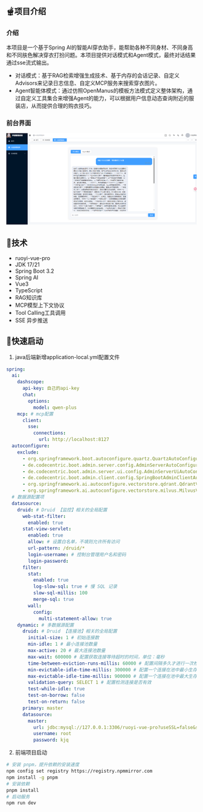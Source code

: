 ## 🫕项目介绍

### 介绍

本项目是一个基于Spring AI的智能AI穿衣助手，能帮助各种不同身材、不同身高和不同肤色解决穿衣打扮问题。本项目提供对话模式和Agent模式，最终对话结果通过sse流式输出。

- 对话模式：基于RAG检索增强生成技术、基于内存的会话记录、自定义Advisors来记录日志信息、自定义MCP服务来搜索穿衣图片。
- Agent智能体模式：通过仿照OpenManus的模板方法模式定义整体架构，通过自定义工具集合来增强Agent的能力，可以根据用户信息动态查询附近的服装店，从而提供合理的购衣技巧。

### 前台界面

[![image-20250605222028758](doc/image-20250605222028758.png)](https://github.com/ObjectKjq/meet-friends/blob/master/doc/Snipaste_2024-05-14_22-02-16.png)

## 🥗技术

- ruoyi-vue-pro
- JDK 17/21
- Spring Boot 3.2
- Spring AI
- Vue3
- TypeScript
- RAG知识库
- MCP模型上下文协议
- Tool Calling工具调用
- SSE 异步推送

## 🍘快速启动

1. java后端新增application-local.yml配置文件

```yml
spring:
  ai:
    dashscope:
      api-key: 自己的api-key
      chat:
        options:
          model: qwen-plus
    mcp: # mcp配置
      client:
        sse:
          connections:
            url: http://localhost:8127
  autoconfigure:
    exclude:
      - org.springframework.boot.autoconfigure.quartz.QuartzAutoConfiguration # 默认 local 环境，不开启 Quartz 的自动配置
      - de.codecentric.boot.admin.server.config.AdminServerAutoConfiguration # 禁用 Spring Boot Admin 的 Server 的自动配置
      - de.codecentric.boot.admin.server.ui.config.AdminServerUiAutoConfiguration # 禁用 Spring Boot Admin 的 Server UI 的自动配置
      - de.codecentric.boot.admin.client.config.SpringBootAdminClientAutoConfiguration # 禁用 Spring Boot Admin 的 Client 的自动配置
      - org.springframework.ai.autoconfigure.vectorstore.qdrant.QdrantVectorStoreAutoConfiguration # 禁用 AI 模块的 Qdrant，手动创建
      - org.springframework.ai.autoconfigure.vectorstore.milvus.MilvusVectorStoreAutoConfiguration # 禁用 AI 模块的 Milvus，手动创建
  # 数据源配置项
  datasource:
    druid: # Druid 【监控】相关的全局配置
      web-stat-filter:
        enabled: true
      stat-view-servlet:
        enabled: true
        allow: # 设置白名单，不填则允许所有访问
        url-pattern: /druid/*
        login-username: # 控制台管理用户名和密码
        login-password:
      filter:
        stat:
          enabled: true
          log-slow-sql: true # 慢 SQL 记录
          slow-sql-millis: 100
          merge-sql: true
        wall:
          config:
            multi-statement-allow: true
    dynamic: # 多数据源配置
      druid: # Druid 【连接池】相关的全局配置
        initial-size: 1 # 初始连接数
        min-idle: 1 # 最小连接池数量
        max-active: 20 # 最大连接池数量
        max-wait: 600000 # 配置获取连接等待超时的时间，单位：毫秒
        time-between-eviction-runs-millis: 60000 # 配置间隔多久才进行一次检测，检测需要关闭的空闲连接，单位：毫秒
        min-evictable-idle-time-millis: 300000 # 配置一个连接在池中最小生存的时间，单位：毫秒
        max-evictable-idle-time-millis: 900000 # 配置一个连接在池中最大生存的时间，单位：毫秒
        validation-query: SELECT 1 # 配置检测连接是否有效
        test-while-idle: true
        test-on-borrow: false
        test-on-return: false
      primary: master
      datasource:
        master:
          url: jdbc:mysql://127.0.0.1:3306/ruoyi-vue-pro?useSSL=false&serverTimezone=Asia/Shanghai&allowPublicKeyRetrieval=true&nullCatalogMeansCurrent=true&rewriteBatchedStatements=true
          username: root
          password: kjq
```

2. 前端项目启动

```sh
# 安装 pnpm，提升依赖的安装速度
npm config set registry https://registry.npmmirror.com
npm install -g pnpm
# 安装依赖
pnpm install
# 启动服务
npm run dev
```

